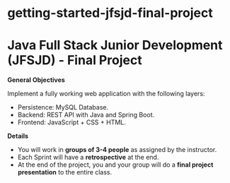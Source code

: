# getting-started-jfsjd-final-project

# Java Full Stack Junior Development (JFSJD) - Final Project


**General Objectives**

Implement a fully working web application with the following layers:
* Persistence: MySQL Database.
* Backend: REST API with Java and Spring Boot. 
* Frontend: JavaScript + CSS + HTML.

**Details**

* You will work in **groups of 3-4 people** as assigned by the instructor. 
* Each Sprint will have a **retrospective** at the end.
* At the end of the project, you and your group will do a **final project presentation** to the entire class.


